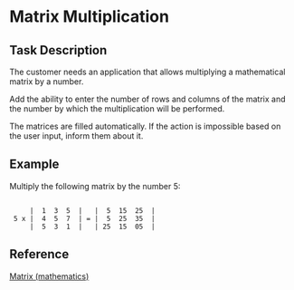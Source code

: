 # **Matrix Multiplication**

## **Task Description**

The customer needs an application that allows multiplying a mathematical matrix by a number. 

Add the ability to enter the number of rows and columns of the matrix and the number by which the multiplication will be performed. 

The matrices are filled automatically. If the action is impossible based on the user input, inform them about it.

## **Example**

Multiply the following matrix by the number 5:

```

     |  1  3  5  |   |  5  15  25  |
 5 x |  4  5  7  | = |  5  25  35  |
     |  5  3  1  |   | 25  15  05  |

```
## **Reference**

[Matrix (mathematics)](https://en.wikipedia.org/wiki/Matrix_(mathematics))
